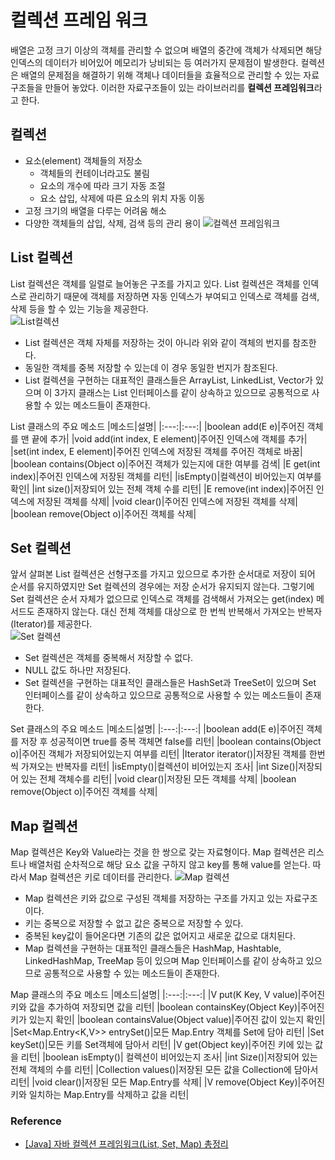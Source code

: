# 컬렉션 프레임 워크
배열은 고정 크기 이상의 객체를 관리할 수 없으며 배열의 중간에 객체가 삭제되면 해당 인덱스의 데이터가 비어있어 메모리가 낭비되는 등 여러가지 문제점이 발생한다. 컬렉션은 배열의 문제점을 해결하기 위해 객체나 데이터들을 효율적으로 관리할 수 있는 자료구조들을 만들어 놓았다. 이러한 자료구조들이 있는 라이브러리를 **컬렉션 프레임워크**라고 한다.  
## 컬렉션
- 요소(element) 객체들의 저장소 
	- 객체들의 컨테이너라고도 불림
	- 요소의 개수에 따라 크기 자동 조절
	- 요소 삽입, 삭제에 따른 요소의 위치 자동 이동
- 고정 크기의 배열을 다루는 어려움 해소
- 다양한 객체들의 삽입, 삭제, 검색 등의 관리 용이
![컬렉션 프레임워크](https://img1.daumcdn.net/thumb/R1280x0/?scode=mtistory2&fname=https%3A%2F%2Fblog.kakaocdn.net%2Fdn%2Fbdy438%2FbtqEjPZKIY0%2Fe5Wm8ZJmdRNza4tKBzaK6k%2Fimg.png)

## List 컬렉션
List 컬렉션은 객체를 일렬로 늘어놓은 구조를 가지고 있다. List 컬렉션은 객체를 인덱스로 관리하기 때문에 객체를 저장하면 자동 인덱스가 부여되고 인덱스로 객체를 검색, 삭제 등을 할 수 있는 기능을 제공한다.  
![List컬렉션](https://img1.daumcdn.net/thumb/R1280x0/?scode=mtistory2&fname=https%3A%2F%2Fblog.kakaocdn.net%2Fdn%2FbxhCVv%2FbtqEg09LXoG%2Fm26SctApZoPjJtRaAEmlSk%2Fimg.png)
- List 컬렉션은 객체 자체를 저장하는 것이 아니라 위와 같이 객체의 번지를 참조한다.
- 동일한 객체를 중복 저장할 수 있는데 이 경우 동일한 번지가 참조된다.
- List 컬렉션을 구현하는 대표적인 클래스들은 ArrayList, LinkedList, Vector가 있으며 이 3가지 클래스는 List 인터페이스를 같이 상속하고 있으므로 공통적으로 사용할 수 있는 메소드들이 존재한다.

List 클래스의 주요 메소드
|메소드|설명|
|:---:|:---:|
|boolean add(E e)|주어진 객체를 맨 끝에 추가|
|void add(int index, E element)|주어진 인덱스에 객체를 추가|
|set(int index, E element)|주어진 인덱스에 저장된 객체를 주어진 객체로 바꿈|
|boolean contains(Object o)|주어진 객체가 있는지에 대한 여부를 검색|
|E get(int index)|주어진 인덱스에 저장된 객체를 리턴|
|isEmpty()|컬렉션이 비어있는지 여부를 확인|
|int size()|저장되어 있는 전체 객체 수를 리턴|
|E remove(int index)|주어진 인덱스에 저장된 객체를 삭제|
|void clear()|주어진 인덱스에 저장된 객체를 삭제|
|boolean remove(Object o)|주어진 객체를 삭제|

## Set 컬렉션
앞서 살펴본 List 컬렉션은 선형구조를 가지고 있으므로 추가한 순서대로 저장이 되어 순서를 유지하였지만 Set 컬렉션의 경우에는 저장 순서가 유지되지 않는다. 그렇기에 Set 컬렉션은 순서 자체가 없으므로 인덱스로 객체를 검색해서 가져오는 get(index) 메서드도 존재하지 않는다. 대신 전체 객체를 대상으로 한 번씩 반복해서 가져오는 반복자(Iterator)를 제공한다.   
![Set 컬렉션](https://img1.daumcdn.net/thumb/R1280x0/?scode=mtistory2&fname=https%3A%2F%2Fblog.kakaocdn.net%2Fdn%2FcLMuJG%2FbtqEgQzQaFv%2F18xV7JmoktO3gKPnYitGZ0%2Fimg.png)
- Set 컬렉션은 객체를 중복해서 저장할 수 없다.
- NULL 값도 하나만 저장된다.
- Set 컬렉션을 구현하는 대표적인 클래스들은 HashSet과 TreeSet이 있으며 Set 인터페이스를 같이 상속하고 있으므로 공통적으로 사용할 수 있는 메소드들이 존재한다.

Set 클래스의 주요 메소드
|메소드|설명|
|:---:|:---:|
|boolean add(E e)|주어진 객체를 저장 후 성공적이면 true를 중복 객체면 false를 리턴|
|boolean contains(Object o)|주어진 객체가 저장되어있는지 여부를 리턴|
|Iterator<E> iterator()|저장된 객체를 한번씩 가져오는 반복자를 리턴|
|isEmpty()|컬렉션이 비어있는지 조사|
|int Size()|저장되어 있는 전체 객체수를 리턴|
|void clear()|저장된 모든 객체를 삭제|
|boolean remove(Object o)|주어진 객체를 삭제|

## Map 컬렉션
Map 컬렉션은 Key와 Value라는 것을 한 쌍으로 갖는 자료형이다. Map 컬렉션은 리스트나 배열처럼 순차적으로 해당 요소 값을 구하지 않고 key를 통해 value를 얻는다. 따라서 Map 컬렉션은 키로 데이터를 관리한다. 
![Map 컬렉션](https://img1.daumcdn.net/thumb/R1280x0/?scode=mtistory2&fname=https%3A%2F%2Fblog.kakaocdn.net%2Fdn%2FcDaHeK%2FbtqEjQx07Ng%2FPQSBhv0USEnMzQnzuMFw61%2Fimg.png)
- Map 컬렉션은 키와 값으로 구성된 객체를 저장하는 구조를 가지고 있는 자료구조이다.
- 키는 중복으로 저장할 수 없고 값은 중복으로 저장할 수 있다.
- 중복된 key값이 들어온다면 기존의 값은 없어지고 새로운 값으로 대치된다.
- Map 컬렉션을 구현하는 대표적인 클래스들은 HashMap, Hashtable, LinkedHashMap, TreeMap 등이 있으며 Map 인터페이스를 같이 상속하고 있으므로 공통적으로 사용할 수 있는 메소드들이 존재한다.

Map 클래스의 주요 메소드
|메소드|설명|
|:---:|:---:|
|V put(K Key, V value)|주어진 키와 값을 추가하여 저장되면 값을 리턴|
|boolean containsKey(Object Key)|주어진 키가 있는지 확인|
|boolean containsValue(Object value)|주어진 값이 있는지 확인|
|Set<Map.Entry<K,V>> entrySet()|모든 Map.Entry 객체를 Set에 담아 리턴|
|Set<K> keySet()|모든 키를 Set객체에 담아서 리턴|
|V get(Object key)|주어진 키에 있는 값을 리턴|
|boolean isEmpty()|	컬렉션이 비어있는지 조사|
|int Size()|저장되어 있는 전체 객체의 수를 리턴|
|Collection<V> values()|저장된 모든 값을 Collection에 담아서 리턴|
|void clear()|저장된 모든 Map.Entry를 삭제|
|V remove(Object Key)|주어진 키와 일치하는 Map.Entry를 삭제하고 값을 리턴|

### Reference
- [[Java] 자바 컬렉션 프레임워크(List, Set, Map) 총정리](https://coding-factory.tistory.com/550)
